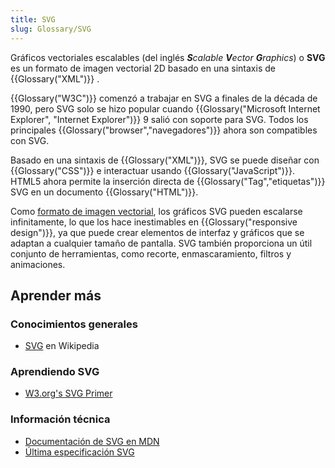```yaml
---
title: SVG
slug: Glossary/SVG
---
```


Gráficos vectoriales escalables (del inglés _**S**calable **V**ector **G**raphics_) o **SVG** es un formato de imagen vectorial 2D basado en una sintaxis de {{Glossary("XML")}} .

{{Glossary("W3C")}} comenzó a trabajar en SVG a finales de la década de 1990, pero SVG solo se hizo popular cuando {{Glossary("Microsoft Internet Explorer", "Internet Explorer")}} 9 salió con soporte para SVG. Todos los principales {{Glossary("browser","navegadores")}} ahora son compatibles con SVG.

Basado en una sintaxis de {{Glossary("XML")}}, SVG se puede diseñar con {{Glossary("CSS")}} e interactuar usando {{Glossary("JavaScript")}}. HTML5 ahora permite la inserción directa de {{Glossary("Tag","etiquetas")}} SVG en un documento {{Glossary("HTML")}}.

Como [formato de imagen vectorial](http://en.wikipedia.org/wiki/Vector_graphics), los gráficos SVG pueden escalarse infinitamente, lo que los hace inestimables en {{Glossary("responsive design")}}, ya que puede crear elementos de interfaz y gráficos que se adaptan a cualquier tamaño de pantalla. SVG también proporciona un útil conjunto de herramientas, como recorte, enmascaramiento, filtros y animaciones.

## Aprender más

### Conocimientos generales

- [SVG](https://es.wikipedia.org/wiki/SVG) en Wikipedia

### Aprendiendo SVG

- [W3.org's SVG Primer](https://www.w3.org/Graphics/SVG/IG/resources/svgprimer.html)

### Información técnica

- [Documentación de SVG en MDN](/es/docs/Web/SVG)
- [Última especificación SVG](http://www.w3.org/TR/SVG/)
